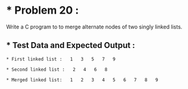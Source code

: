 # * Problem 20 :

Write a C program to to merge alternate nodes of two singly linked lists.

## * Test Data and Expected Output :

    * First linked list :   1   3   5   7   9 
    
    * Second linked list :   2   4   6   8 
    
    * Merged linked list:   1   2   3   4   5   6   7   8   9 
